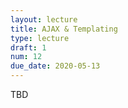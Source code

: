 ```yaml
---
layout: lecture
title: AJAX & Templating
type: lecture
draft: 1
num: 12
due_date: 2020-05-13
---
```


TBD